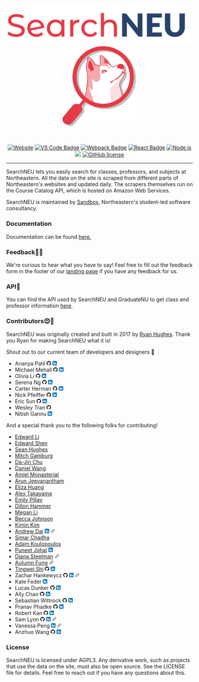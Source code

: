 <br/>
<p align="center">
  <a href="https://searchneu.com/">
    <img alt="logo" src="./public/search-logo-red.png" width="700"/>
  </a>
  <img alt="husky" src="./public/husky-red.png" width="200"/>
</p>
<br/>
<p align="center">
  <a href="https://searchneu.com"><img src="https://img.shields.io/website/https/searchneu.com.svg" alt="Website"></a> <a href="https://code.visualstudio.com/"><img src="https://badges.aleen42.com/src/visual_studio.svg" alt="VS Code Badge"></a> <a href="https://webpack.js.org/"><img src="https://cdn.rawgit.com/aleen42/badges/master/src/webpack.svg" alt="Webpack Badge"></a> <a href="https://reactjs.org/"><img src="https://cdn.rawgit.com/aleen42/badges/master/src/react.svg" alt="React Badge"></a>  <a href="https://nodejs.org/en/"><img src="https://cdn.rawgit.com/aleen42/badges/master/src/node.svg" alt="Node.js"></a> <a href="https://www.docker.com/"><img src="https://badges.aleen42.com/src/docker.svg"></a> <a href="https://github.com/sandboxnu/searchneu/blob/master/LICENSE"><img src="https://img.shields.io/badge/license-AGPLv3-blue.svg" alt="GitHub license"></a>
</p>

---

SearchNEU lets you easily search for classes, professors, and subjects at Northeastern. All the data on the site is scraped from different parts of Northeastern's websites and updated daily. The scrapers themselves run on the Course Catalog API, which is hosted on Amazon Web Services.

SearchNEU is maintained by [Sandbox](https://www.sandboxnu.com/), Northeastern's student-led software consultancy.

### Documentation

Documentation can be found [here.](https://sandboxnu.github.io/searchneu)

### Feedback📝🤔

We're curious to hear what you have to say! Feel free to fill out the feedback form in the footer of our [landing page]("https://searchneu.com/NEU") if you have any feedback for us.

### API🔌

You can find the API used by SearchNEU and GraduateNU to get class and professor information [here](https://github.com/sandboxnu/course-catalog-api).

### Contributors😍🎉

SearchNEU was originally created and built in 2017 by [Ryan Hughes](https://github.com/ryanhugh). Thank you Ryan for making SearchNEU what it is!

Shout out to our current team of developers and designers 💖


- Ananya Patil <a href="https://github.com/ananyaspatil"><img src="./public/images/github.png" alt="Github" width="12px"></a> <a href="https://www.linkedin.com/in/ananya-patil-740351205/"><img src="./public/images/linkedin.png" alt="LinkedIn" width="12px"></a>
- Michael Mehall <a href="https://github.com/mehallhm"><img src="./public/images/github.png" alt="Github" width="12px"></a> <a href="https://www.linkedin.com/in/mehallhm/"><img src="./public/images/linkedin.png" alt="LinkedIn" width="12px"></a>
- Olivia Li <a href="https://github.com/olivial215"><img src="./public/images/github.png" alt="Github" width="12px"></a> <a href="https://www.linkedin.com/in/olivia-lii/"><img src="./public/images/linkedin.png" alt="LinkedIn" width="12px"></a>
- Serena Ng <a href="https://github.com/serena-boyu"><img src="./public/images/github.png" alt="Github" width="12px"></a> <a href="https://www.linkedin.com/in/ng-serena/"><img src="./public/images/linkedin.png" alt="LinkedIn" width="12px"></a>
- Carter Herman <a href="https://github.com/cherman23"><img src="./public/images/github.png" alt="Github" width="12px"></a> <a href="https://www.linkedin.com/in/carter-herman/"><img src="./public/images/linkedin.png" alt="LinkedIn" width="12px"></a>
- Nick Pfeiffer <a href="https://github.com/nickpfeiffer05"><img src="./public/images/github.png" alt="Github" width="12px"></a> <a href="https://www.linkedin.com/in/nickpfeiffer05"><img src="./public/images/linkedin.png" alt="LinkedIn" width="12px"></a>
- Eric Sun <a href="https://github.com/ItsEricSun"><img src="./public/images/github.png" alt="Github" width="12px"></a> <a href="https://www.linkedin.com/in/the-eric-sun/"><img src="./public/images/linkedin.png" alt="LinkedIn" width="12px"></a>
- Wesley Tran <a href="https://github.com/WesleyTran0"><img src="./public/images/github.png" alt="Github" width="12px"></a> 
- Nitish Gannu <a href="https://www.linkedin.com/in/nitishgannu/"><img src="./public/images/linkedin.png" alt="LinkedIn" width="12px"></a>


And a special thank you to the following folks for contributing!

- [Edward Li](https://github.com/NEUDitao)
- [Edward Shen](https://github.com/edward-shen)
- [Sean Hughes](https://github.com/seanhugh)
- [Mitch Gamburg](https://github.com/gamburgm)
- [Da-Jin Chu](https://github.com/dajinchu)
- [Daniel Wang](https://github.com/zefwang)
- [Amiel Monasterial](https://github.com/amielmon)
- [Arun Jeevanantham](https://github.com/ArunJ98)
- [Eliza Huang](https://github.com/lizzij)
- [Alex Takayama](https://github.com/bugsalexander)
- [Emily Pillay](https://github.com/epillay)
- [Dillon Hammer](https://github.com/dillonhammer)
- [Megan Li](https://github.com/megandouli)
- [Becca Johnson](https://github.com/beccajohnson17)
- [Kimin Kim](https://github.com/kiminkim724)
- [Andrew Dai](https://github.com/andrewydai) <a href="https://www.linkedin.com/in/andrewydai/"><img src="./public/images/linkedin.png" alt="LinkedIn" width="12px"></a> <a href="https://andrewdai.com/"><img src="./public/images/link.png" alt="Website" width="12px"></a>
- [Simar Chadha](https://github.com/SimChadha)
- [Adam Koulopoulos](https://github.com/koulopoulos)
- [Puneet Johal](https://github.com/puneetjohal) <a href="https://www.linkedin.com/in/puneetjohal/"><img src="./public/images/linkedin.png" alt="LinkedIn" width="12px"></a>
- [Diana Steelman](https://www.linkedin.com/in/dianasteelman/) <a href="https://www.dianasteelman.com/"><img src="./public/images/link.png" alt="Website" width="12px"></a>
- [Autumn Fung](https://www.linkedin.com/in/autumnfung/) <a href="https://autumnfung1.wixsite.com/fungsphotos"><img src="./public/images/link.png" alt="Website" width="12px"></a>
- [Tingwei Shi](https://www.linkedin.com/in/tingwei-shi/) <a href="https://github.com/tiingweii-shii"><img src="./public/images/github.png" alt="Github" width="12px"></a> <a href="https://www.linkedin.com/in/tingwei-shi/"><img src="./public/images/linkedin.png" alt="LinkedIn" width="12px"></a>
- Zachar Hankewycz <a href="https://github.com/hankewyczz"><img src="./public/images/github.png" alt="Github" width="12px"></a> <a href="https://www.linkedin.com/in/hankewycz-z/"><img src="./public/images/linkedin.png" alt="LinkedIn" width="12px"></a> <a href="https://zacharhankewycz.com/"><img src="./public/images/link.png" alt="Website" width="12px"></a>
- Kate Feder <a href="https://www.linkedin.com/in/kate-feder/"><img src="./public/images/linkedin.png" alt="LinkedIn" width="12px"></a>
- Lucas Dunker <a href="https://github.com/Lucas-Dunker"><img src="./public/images/github.png" alt="Github" width="12px"></a> <a href="https://www.linkedin.com/in/lucasdunker/"><img src="./public/images/linkedin.png" alt="LinkedIn" width="12px"></a>
- Ally Chao <a href="https://github.com/allychao"><img src="./public/images/github.png" alt="Github" width="12px"></a> <a href="https://www.linkedin.com/in/ally-chao/"><img src="./public/images/linkedin.png" alt="LinkedIn" width="12px"></a>
- Sebastian Wittrock <a href="https://github.com/sebwittr"><img src="./public/images/github.png" alt="Github" width="12px"></a> <a href="https://www.linkedin.com/in/sebastian-wittrock/"><img src="./public/images/linkedin.png" alt="LinkedIn" width="12px"></a>
- Pranav Phadke <a href="https://github.com/pranavphadke1"><img src="./public/images/github.png" alt="Github" width="12px"></a> <a href="https://www.linkedin.com/in/pranav-phadke/"><img src="./public/images/linkedin.png" alt="LinkedIn" width="12px"></a>
- Robert Kan <a href="https://github.com/robertkkan2"><img src="./public/images/github.png" alt="Github" width="12px"></a> <a href="https://www.linkedin.com/in/robertkkan/"><img src="./public/images/linkedin.png" alt="LinkedIn" width="12px"></a>
- Sam Lyon <a href="https://github.com/soulwa"><img src="./public/images/github.png" alt="Github" width="12px"></a> <a href="https://www.linkedin.com/in/samclyon/"><img src="./public/images/linkedin.png" alt="LinkedIn" width="12px"></a> <a href="https://soulware.us/"><img src="./public/images/link.png" alt="Website" width="12px"></a>
- Vanessa Peng <a href="https://www.linkedin.com/in/vanessa-peng"><img src="./public/images/linkedin.png" alt="LinkedIn" width="12px"></a> <a href="https://vanessapeng.com"><img src="./public/images/link.png" alt="Website" width="12px"></a>
- Anzhuo Wang <a href="https://github.com/Anzhuo-W"><img src="./public/images/github.png" alt="Github" width="12px"></a> <a href="https://www.linkedin.com/in/anzhuo-wang/"><img src="./public/images/linkedin.png" alt="LinkedIn" width="12px"></a>


### License

SearchNEU is licensed under AGPL3. Any derivative work, such as projects that use the data on the site, must also be open source. See the LICENSE file for details. Feel free to reach out if you have any questions about this.
